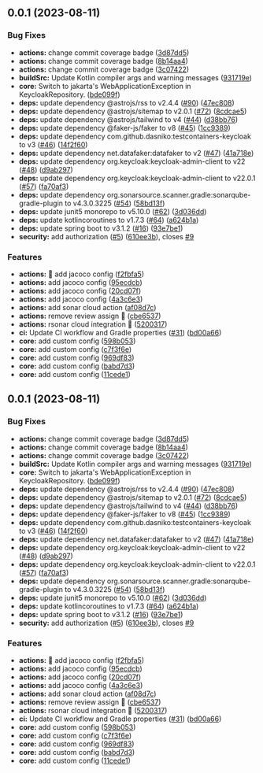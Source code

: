 ## 0.0.1 (2023-08-11)

### Bug Fixes

- **actions:** change commit coverage badge ([3d87dd5](https://github.com/yacosta738/mindsync/commit/3d87dd5dd3d4e60e0913ba938a93a52033e15312))
- **actions:** change commit coverage badge ([8b14aa4](https://github.com/yacosta738/mindsync/commit/8b14aa4ecebf24cae2a6dc32d9d08ed1588a233e))
- **actions:** change commit coverage badge ([3c07422](https://github.com/yacosta738/mindsync/commit/3c07422b4872f4f58b5f388e3a412eac3660687b))
- **buildSrc:** Update Kotlin compiler args and warning messages ([931719e](https://github.com/yacosta738/mindsync/commit/931719eb598ce418664954826a218f8315530739))
- **core:** Switch to jakarta's WebApplicationException in KeycloakRepository. ([bde099f](https://github.com/yacosta738/mindsync/commit/bde099fb766e028fd508985dd31b7ee17496caad))
- **deps:** update dependency @astrojs/rss to v2.4.4 ([#90](https://github.com/yacosta738/mindsync/issues/90)) ([47ec808](https://github.com/yacosta738/mindsync/commit/47ec808791e13b54808adc4fc20235c79d0c12e5))
- **deps:** update dependency @astrojs/sitemap to v2.0.1 ([#72](https://github.com/yacosta738/mindsync/issues/72)) ([8cdcae5](https://github.com/yacosta738/mindsync/commit/8cdcae5b213b66040fbc0709ad309bf00b70bcae))
- **deps:** update dependency @astrojs/tailwind to v4 ([#44](https://github.com/yacosta738/mindsync/issues/44)) ([d38bb76](https://github.com/yacosta738/mindsync/commit/d38bb76867ff9e281e53f96f25668fc08cc4362a))
- **deps:** update dependency @faker-js/faker to v8 ([#45](https://github.com/yacosta738/mindsync/issues/45)) ([1cc9389](https://github.com/yacosta738/mindsync/commit/1cc93896314cc0e02f61e22159ab479ff9ebdd4b))
- **deps:** update dependency com.github.dasniko:testcontainers-keycloak to v3 ([#46](https://github.com/yacosta738/mindsync/issues/46)) ([14f2f60](https://github.com/yacosta738/mindsync/commit/14f2f60096378ecf88a2b54f93e74ae647f42bc9))
- **deps:** update dependency net.datafaker:datafaker to v2 ([#47](https://github.com/yacosta738/mindsync/issues/47)) ([41a718e](https://github.com/yacosta738/mindsync/commit/41a718e6c9a13b712e71b81dcf40a90e63ad270b))
- **deps:** update dependency org.keycloak:keycloak-admin-client to v22 ([#48](https://github.com/yacosta738/mindsync/issues/48)) ([d9ab297](https://github.com/yacosta738/mindsync/commit/d9ab2977dc3c39b8d526f7a0221ce90b66e1e4a3))
- **deps:** update dependency org.keycloak:keycloak-admin-client to v22.0.1 ([#57](https://github.com/yacosta738/mindsync/issues/57)) ([fa70af3](https://github.com/yacosta738/mindsync/commit/fa70af364d273109881eb859cd7d5a30dcb563da))
- **deps:** update dependency org.sonarsource.scanner.gradle:sonarqube-gradle-plugin to v4.3.0.3225 ([#54](https://github.com/yacosta738/mindsync/issues/54)) ([58bd13f](https://github.com/yacosta738/mindsync/commit/58bd13fdbf27ce575f35694545ac80716ceb6422))
- **deps:** update junit5 monorepo to v5.10.0 ([#62](https://github.com/yacosta738/mindsync/issues/62)) ([3d036dd](https://github.com/yacosta738/mindsync/commit/3d036ddf5742c655ad33f74802a0a8b00354feaf))
- **deps:** update kotlincoroutines to v1.7.3 ([#64](https://github.com/yacosta738/mindsync/issues/64)) ([a624b1a](https://github.com/yacosta738/mindsync/commit/a624b1a7fc24a6d951c0d085efed7757650e7310))
- **deps:** update spring boot to v3.1.2 ([#16](https://github.com/yacosta738/mindsync/issues/16)) ([93e7be1](https://github.com/yacosta738/mindsync/commit/93e7be19ace6069acf83a0061aef8231a28736ff))
- **security:** add authorization ([#5](https://github.com/yacosta738/mindsync/issues/5)) ([610ee3b](https://github.com/yacosta738/mindsync/commit/610ee3b549415421ff59256397d40decefdf3138)), closes [#9](https://github.com/yacosta738/mindsync/issues/9)

### Features

- **actions:** 🧪 add jacoco config ([f2fbfa5](https://github.com/yacosta738/mindsync/commit/f2fbfa5b23b73d3332c60a2e0f50a6cce735fd54))
- **actions:** add jacoco config ([95ecdcb](https://github.com/yacosta738/mindsync/commit/95ecdcbc61c2ab5517c12b3e7a22d4bf4eebed67))
- **actions:** add jacoco config ([20cd07f](https://github.com/yacosta738/mindsync/commit/20cd07f37e5f97a40bc1c5a0bc1e51e3436e7b07))
- **actions:** add jacoco config ([4a3c6e3](https://github.com/yacosta738/mindsync/commit/4a3c6e3fbafae3af8dbf812fbd86338476413dc4))
- **actions:** add sonar cloud action ([af08d7c](https://github.com/yacosta738/mindsync/commit/af08d7c6f6dee80129d79dca7896dec674c64e29))
- **actions:** remove review assign 🚀 ([cbe6537](https://github.com/yacosta738/mindsync/commit/cbe65374214a104d0557f77b148785f6b7235492))
- **actions:** rsonar cloud integration 🚀 ([5200317](https://github.com/yacosta738/mindsync/commit/52003178e34b2d87e199f0ca26adf3158b2213cd))
- **ci:** Update CI workflow and Gradle properties ([#31](https://github.com/yacosta738/mindsync/issues/31)) ([bd00a66](https://github.com/yacosta738/mindsync/commit/bd00a66774bb469631e62d8bcf9e95ceb8ecb741))
- **core:** add custom config ([598b053](https://github.com/yacosta738/mindsync/commit/598b053ff6b5e575ff4fb0a83022fa188d5adb82))
- **core:** add custom config ([c7f3f6e](https://github.com/yacosta738/mindsync/commit/c7f3f6eb9537109cac8b8af57f1b332e2fc006c9))
- **core:** add custom config ([969df83](https://github.com/yacosta738/mindsync/commit/969df83412f2dcd4eabb5416e3e87d22206a3d83))
- **core:** add custom config ([babd7d3](https://github.com/yacosta738/mindsync/commit/babd7d3a3d289c90e80f601db16aec47c144d92a))
- **core:** add custom config ([11cede1](https://github.com/yacosta738/mindsync/commit/11cede15f261c235d59adedf5a2dbd5c3cb8b730))

## 0.0.1 (2023-08-11)

### Bug Fixes

- **actions:** change commit coverage badge ([3d87dd5](https://github.com/yacosta738/mindsync/commit/3d87dd5dd3d4e60e0913ba938a93a52033e15312))
- **actions:** change commit coverage badge ([8b14aa4](https://github.com/yacosta738/mindsync/commit/8b14aa4ecebf24cae2a6dc32d9d08ed1588a233e))
- **actions:** change commit coverage badge ([3c07422](https://github.com/yacosta738/mindsync/commit/3c07422b4872f4f58b5f388e3a412eac3660687b))
- **buildSrc:** Update Kotlin compiler args and warning messages ([931719e](https://github.com/yacosta738/mindsync/commit/931719eb598ce418664954826a218f8315530739))
- **core:** Switch to jakarta's WebApplicationException in KeycloakRepository. ([bde099f](https://github.com/yacosta738/mindsync/commit/bde099fb766e028fd508985dd31b7ee17496caad))
- **deps:** update dependency @astrojs/rss to v2.4.4 ([#90](https://github.com/yacosta738/mindsync/issues/90)) ([47ec808](https://github.com/yacosta738/mindsync/commit/47ec808791e13b54808adc4fc20235c79d0c12e5))
- **deps:** update dependency @astrojs/sitemap to v2.0.1 ([#72](https://github.com/yacosta738/mindsync/issues/72)) ([8cdcae5](https://github.com/yacosta738/mindsync/commit/8cdcae5b213b66040fbc0709ad309bf00b70bcae))
- **deps:** update dependency @astrojs/tailwind to v4 ([#44](https://github.com/yacosta738/mindsync/issues/44)) ([d38bb76](https://github.com/yacosta738/mindsync/commit/d38bb76867ff9e281e53f96f25668fc08cc4362a))
- **deps:** update dependency @faker-js/faker to v8 ([#45](https://github.com/yacosta738/mindsync/issues/45)) ([1cc9389](https://github.com/yacosta738/mindsync/commit/1cc93896314cc0e02f61e22159ab479ff9ebdd4b))
- **deps:** update dependency com.github.dasniko:testcontainers-keycloak to v3 ([#46](https://github.com/yacosta738/mindsync/issues/46)) ([14f2f60](https://github.com/yacosta738/mindsync/commit/14f2f60096378ecf88a2b54f93e74ae647f42bc9))
- **deps:** update dependency net.datafaker:datafaker to v2 ([#47](https://github.com/yacosta738/mindsync/issues/47)) ([41a718e](https://github.com/yacosta738/mindsync/commit/41a718e6c9a13b712e71b81dcf40a90e63ad270b))
- **deps:** update dependency org.keycloak:keycloak-admin-client to v22 ([#48](https://github.com/yacosta738/mindsync/issues/48)) ([d9ab297](https://github.com/yacosta738/mindsync/commit/d9ab2977dc3c39b8d526f7a0221ce90b66e1e4a3))
- **deps:** update dependency org.keycloak:keycloak-admin-client to v22.0.1 ([#57](https://github.com/yacosta738/mindsync/issues/57)) ([fa70af3](https://github.com/yacosta738/mindsync/commit/fa70af364d273109881eb859cd7d5a30dcb563da))
- **deps:** update dependency org.sonarsource.scanner.gradle:sonarqube-gradle-plugin to v4.3.0.3225 ([#54](https://github.com/yacosta738/mindsync/issues/54)) ([58bd13f](https://github.com/yacosta738/mindsync/commit/58bd13fdbf27ce575f35694545ac80716ceb6422))
- **deps:** update junit5 monorepo to v5.10.0 ([#62](https://github.com/yacosta738/mindsync/issues/62)) ([3d036dd](https://github.com/yacosta738/mindsync/commit/3d036ddf5742c655ad33f74802a0a8b00354feaf))
- **deps:** update kotlincoroutines to v1.7.3 ([#64](https://github.com/yacosta738/mindsync/issues/64)) ([a624b1a](https://github.com/yacosta738/mindsync/commit/a624b1a7fc24a6d951c0d085efed7757650e7310))
- **deps:** update spring boot to v3.1.2 ([#16](https://github.com/yacosta738/mindsync/issues/16)) ([93e7be1](https://github.com/yacosta738/mindsync/commit/93e7be19ace6069acf83a0061aef8231a28736ff))
- **security:** add authorization ([#5](https://github.com/yacosta738/mindsync/issues/5)) ([610ee3b](https://github.com/yacosta738/mindsync/commit/610ee3b549415421ff59256397d40decefdf3138)), closes [#9](https://github.com/yacosta738/mindsync/issues/9)

### Features

- **actions:** 🧪 add jacoco config ([f2fbfa5](https://github.com/yacosta738/mindsync/commit/f2fbfa5b23b73d3332c60a2e0f50a6cce735fd54))
- **actions:** add jacoco config ([95ecdcb](https://github.com/yacosta738/mindsync/commit/95ecdcbc61c2ab5517c12b3e7a22d4bf4eebed67))
- **actions:** add jacoco config ([20cd07f](https://github.com/yacosta738/mindsync/commit/20cd07f37e5f97a40bc1c5a0bc1e51e3436e7b07))
- **actions:** add jacoco config ([4a3c6e3](https://github.com/yacosta738/mindsync/commit/4a3c6e3fbafae3af8dbf812fbd86338476413dc4))
- **actions:** add sonar cloud action ([af08d7c](https://github.com/yacosta738/mindsync/commit/af08d7c6f6dee80129d79dca7896dec674c64e29))
- **actions:** remove review assign 🚀 ([cbe6537](https://github.com/yacosta738/mindsync/commit/cbe65374214a104d0557f77b148785f6b7235492))
- **actions:** rsonar cloud integration 🚀 ([5200317](https://github.com/yacosta738/mindsync/commit/52003178e34b2d87e199f0ca26adf3158b2213cd))
- **ci:** Update CI workflow and Gradle properties ([#31](https://github.com/yacosta738/mindsync/issues/31)) ([bd00a66](https://github.com/yacosta738/mindsync/commit/bd00a66774bb469631e62d8bcf9e95ceb8ecb741))
- **core:** add custom config ([598b053](https://github.com/yacosta738/mindsync/commit/598b053ff6b5e575ff4fb0a83022fa188d5adb82))
- **core:** add custom config ([c7f3f6e](https://github.com/yacosta738/mindsync/commit/c7f3f6eb9537109cac8b8af57f1b332e2fc006c9))
- **core:** add custom config ([969df83](https://github.com/yacosta738/mindsync/commit/969df83412f2dcd4eabb5416e3e87d22206a3d83))
- **core:** add custom config ([babd7d3](https://github.com/yacosta738/mindsync/commit/babd7d3a3d289c90e80f601db16aec47c144d92a))
- **core:** add custom config ([11cede1](https://github.com/yacosta738/mindsync/commit/11cede15f261c235d59adedf5a2dbd5c3cb8b730))
